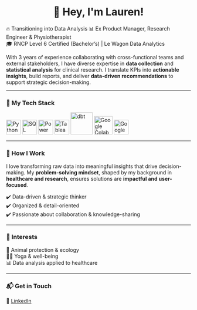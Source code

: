 <h1 align="center">👋 Hey, I'm Lauren!</h1>

🔥 Transitioning into Data Analysis
📊 Ex Product Manager, Research Engineer & Physiotherapist  
🎓 RNCP Level 6 Certified (Bachelor’s) | Le Wagon Data Analytics  

With 3 years of experience collaborating with cross-functional teams and external stakeholders, I have diverse expertise in **data collection** and **statistical analysis** for clinical research. I translate KPIs into **actionable insights**, build reports, and deliver **data-driven recommendations** to support strategic decision-making.  

---

### 🚀 My Tech Stack  

<p align="left">
  <img src="https://cdn.jsdelivr.net/gh/devicons/devicon/icons/python/python-original.svg" alt="Python" width="40"/>
  <img src="https://static-00.iconduck.com/assets.00/database-mysql-icon-1954x2048-08uox8qu.png" alt="SQL" width="40"/>
  <img src="https://upload.wikimedia.org/wikipedia/commons/c/cf/New_Power_BI_Logo.svg" alt="Power BI" width="40"/>
  <img src="https://wallpapers.com/images/featured/tableau-logo-png-th525w75z77ccxc9.png" alt="Tableau" width="40"/>
  <img src="https://images.squarespace-cdn.com/content/v1/53528f90e4b0768cad09d33b/92024607-c086-4ba5-a600-5d6069ecd86e/dbt_logo.png" alt="dbt" width="60"/>
  <img src="https://upload.wikimedia.org/wikipedia/commons/d/d0/Google_Colaboratory_SVG_Logo.svg" alt="Google Colab" width="50"/>
  <img src="https://cdn-icons-png.flaticon.com/512/2965/2965327.png" alt="Google Sheets" width="40"/>
</p>

---

### 🎯 How I Work  
I love transforming raw data into meaningful insights that drive decision-making. My **problem-solving mindset**, shaped by my background in **healthcare and research**, ensures solutions are **impactful and user-focused**.  

✔️ Data-driven & strategic thinker  
✔️ Organized & detail-oriented  
✔️ Passionate about collaboration & knowledge-sharing  

---

### 🌱 Interests  

🐾 Animal protection & ecology  
🧘‍♀️ Yoga & well-being  
📊 Data analysis applied to healthcare  

---

### 📬 Get in Touch  

💼 [LinkedIn](https://www.linkedin.com/in/lauren-g-4b7371122/)  
